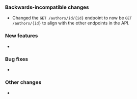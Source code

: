 <!-- Delete the sections that don't apply -->

### Backwards-incompatible changes

- Changed the `GET /authors/id/{id}` endpoint to now be `GET /authors/{id}` to align with the other endpoints in the API.

### New features

-

### Bug fixes

-

### Other changes

-
